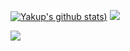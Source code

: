 
[![Yakup's github stats](https://github-readme-stats.vercel.app/api?username=yakuplacin&theme=codeSTACKr&show_icons=true))](https://github.com/anuraghazra/github-readme-stats)
![](https://github-readme-stats.vercel.app/api/top-langs/?username=yakuplacin&theme=codeSTACKr&hide_border=false&include_all_commits=false&count_private=false&layout=compact)

[![](https://visitcount.itsvg.in/api?id=yakuplacin)](https://visitcount.itsvg.in)
